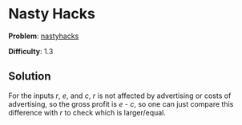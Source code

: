 # Nasty Hacks

**Problem**: [nastyhacks](https://open.kattis.com/problems/nastyhacks)

**Difficulty**: 1.3

## Solution

For the inputs *r*, *e*, and *c*, *r* is not affected by advertising or costs of advertising, so the gross profit is *e* - *c*, so one can just compare this difference with *r* to check which is larger/equal.
